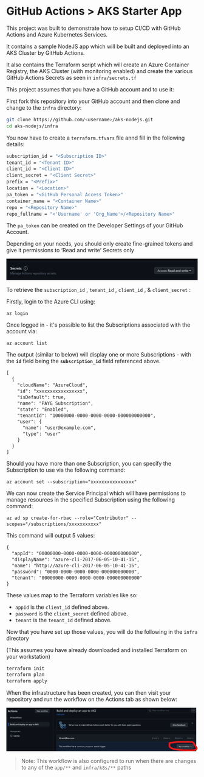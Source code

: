 # GitHub Actions > AKS Starter App

This project was built to demonstrate how to setup CI/CD with GitHub Actions and Azure Kubernetes Services. 

It contains a sample NodeJS app which will be built and deployed into an AKS Cluster by GitHub Actions. 

It also contains the Terraform script which will create an Azure Container Registry, the AKS Cluster (with monitoring enabled) and create the various GitHub Actions Secrets as seen in `infra/secrets.tf`

This project assumes that you have a GitHub account and to use it:

First fork this repository into your GitHub account and then clone and change to the `infra` directory:

```bash
git clone https://github.com/<username>/aks-nodejs.git
cd aks-nodejs/infra
```

You now have to create a `terraform.tfvars` file annd fill in the following details: 

```bash
subscription_id = "<Subscription ID>"
tenant_id = "<Tenant ID>"
client_id = "<Client ID>"
client_secret = "<Client Secret>"
prefix = "<Prefix>"
location = "<Location>"
pa_token = "<GitHub Personal Access Token>"
container_name = "<Container Name>"
repo = "<Repository Name>"
repo_fullname = "<'Username' or 'Org_Name'>/<Repository Name>"
```

The `pa_token` can be created on the Developer Settings of your GitHub Account. 

Depending on your needs, you should only create fine-grained tokens and give it permissions to ‘Read and write’ Secrets only

![Untitled](images/Untitled.png)

To retrieve the `subscription_id` , `tenant_id` , `client_id` , & `client_secret` :

Firstly, login to the Azure CLI using:

```
az login
```

Once logged in - it's possible to list the Subscriptions associated with the account via:

```
az account list
```

The output (similar to below) will display one or more Subscriptions - with the **`id`** field being the **`subscription_id`** field referenced above.

```
[
  {
    "cloudName": "AzureCloud",
    "id": "xxxxxxxxxxxxxxxxx",
    "isDefault": true,
    "name": "PAYG Subscription",
    "state": "Enabled",
    "tenantId": "10000000-0000-0000-0000-000000000000",
    "user": {
      "name": "user@example.com",
      "type": "user"
    }
  }
]
```

Should you have more than one Subscription, you can specify the Subscription to use via the following command:

```
az account set --subscription="xxxxxxxxxxxxxxxx"
```

We can now create the Service Principal which will have permissions to manage resources in the specified Subscription using the following command:

```
az ad sp create-for-rbac --role="Contributor" --scopes="/subscriptions/xxxxxxxxxxx"
```

This command will output 5 values:

```
{
  "appId": "00000000-0000-0000-0000-000000000000",
  "displayName": "azure-cli-2017-06-05-10-41-15",
  "name": "http://azure-cli-2017-06-05-10-41-15",
  "password": "0000-0000-0000-0000-000000000000",
  "tenant": "00000000-0000-0000-0000-000000000000"
}
```

These values map to the Terraform variables like so:

- `appId` is the `client_id` defined above.
- `password` is the `client_secret` defined above.
- `tenant` is the `tenant_id` defined above.

Now that you have set up those values, you will do the following in the `infra` directory

(This assumes you have already downloaded and installed Terraform on your workstation)

```bash
terraform init
terraform plan
terraform apply
```

When the infrastructure has been created, you can then visit your repository and run the workflow on the Actions tab as shown below:

![Untitled](images/Untitled%201.png)

> Note: This workflow is also configured to run when there are changes to any of the `app/**` and `infra/k8s/**` paths
>

